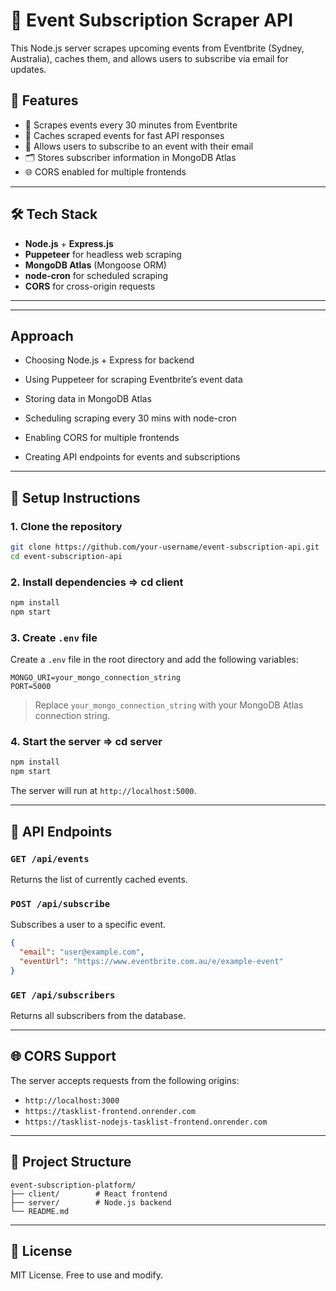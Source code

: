 # 🎫 Event Subscription Scraper API

This Node.js server scrapes upcoming events from Eventbrite (Sydney, Australia), caches them, and allows users to subscribe via email for updates.

## 🚀 Features

- 🔄 Scrapes events every 30 minutes from Eventbrite
- 💾 Caches scraped events for fast API responses
- 📧 Allows users to subscribe to an event with their email
- 🗂️ Stores subscriber information in MongoDB Atlas
- 🌐 CORS enabled for multiple frontends

---

## 🛠️ Tech Stack

- **Node.js** + **Express.js**
- **Puppeteer** for headless web scraping
- **MongoDB Atlas** (Mongoose ORM)
- **node-cron** for scheduled scraping
- **CORS** for cross-origin requests

---


---

## Approach

- Choosing Node.js + Express for backend

- Using Puppeteer for scraping Eventbrite’s event data

- Storing data in MongoDB Atlas

- Scheduling scraping every 30 mins with node-cron

- Enabling CORS for multiple frontends

- Creating API endpoints for events and subscriptions



---

## 🔧 Setup Instructions

### 1. Clone the repository

```bash
git clone https://github.com/your-username/event-subscription-api.git
cd event-subscription-api
```

### 2. Install dependencies => cd client

```bash
npm install
npm start
```

### 3. Create `.env` file

Create a `.env` file in the root directory and add the following variables:

```env
MONGO_URI=your_mongo_connection_string
PORT=5000
```

> Replace `your_mongo_connection_string` with your MongoDB Atlas connection string.

### 4. Start the server => cd server 

```bash
npm install
npm start
```

The server will run at `http://localhost:5000`.

---

## 🧪 API Endpoints

### `GET /api/events`
Returns the list of currently cached events.

### `POST /api/subscribe`
Subscribes a user to a specific event.

```json
{
  "email": "user@example.com",
  "eventUrl": "https://www.eventbrite.com.au/e/example-event"
}
```

### `GET /api/subscribers`
Returns all subscribers from the database.

---

## 🌐 CORS Support

The server accepts requests from the following origins:

- `http://localhost:3000`
- `https://tasklist-frontend.onrender.com`
- `https://tasklist-nodejs-tasklist-frontend.onrender.com`

---

## 📂 Project Structure

```
event-subscription-platform/
├── client/        # React frontend
├── server/        # Node.js backend
└── README.md
```

---

## 📄 License

MIT License. Free to use and modify.
